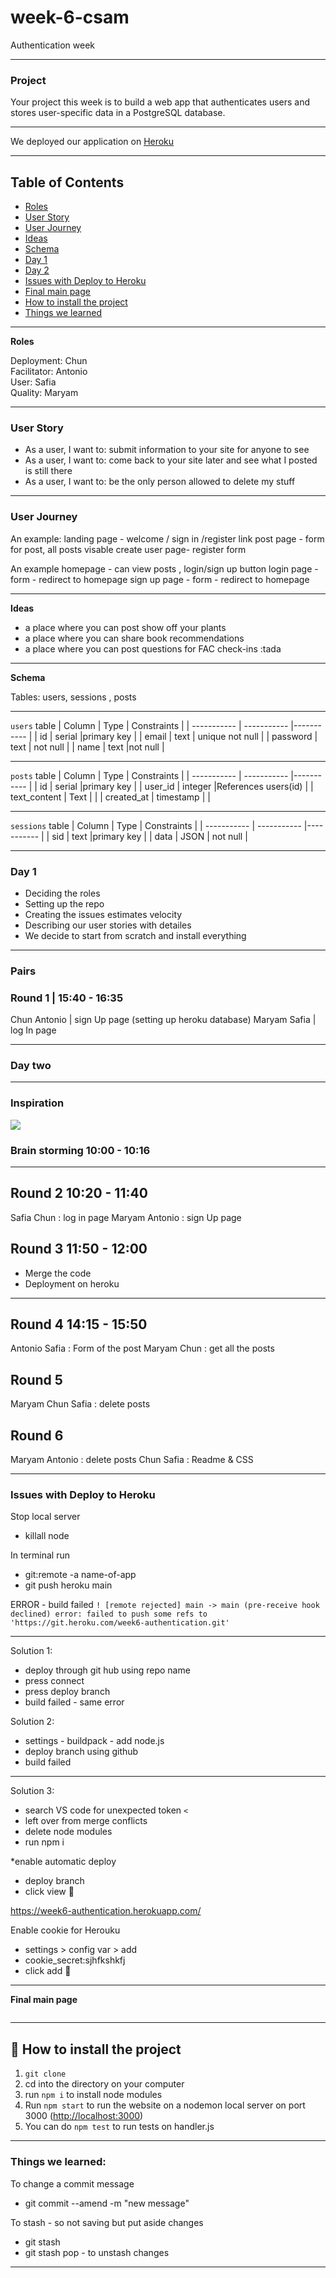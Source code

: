 # week-6-csam
Authentication week

---
### Project

Your project this week is to build a web app that authenticates users and stores user-specific data in a PostgreSQL database.

---

We deployed our application on [Heroku](https://week6-authentication.herokuapp.com/)

---
## Table of Contents

- [Roles](#roles)
- [User Story](#user-story)
- [User Journey](#user-journey)
- [Ideas](#ideas)
- [Schema](#schema)
- [Day 1](#day-1)
- [Day 2](#day-2)
- [Issues with Deploy to Heroku](#issues-with-deploy-to-heroku)
- [Final main page](#final-main-page)
- [How to install the project](#how-to-install-the-project)
- [Things we learned](#things-we-learned)

---

**Roles**

Deployment: Chun<br>
Facilitator: Antonio<br>
User: Safia<br>
Quality: Maryam<br>

---

### User Story

- As a user, I want to: submit information to your site for anyone to see
- As a user, I want to: come back to your site later and see what I posted is still there
- As a user, I want to: be the only person allowed to delete my stuff

---

### User Journey

An example:
landing page - welcome / sign in /register link
post page - form for post, all posts visable
create user page- register form

An example
homepage - can view posts , login/sign up button
login page - form - redirect to homepage
sign up page - form - redirect to homepage

---

**Ideas**

- a place where you can post show off your plants
- a place where you can share book recommendations
- a place where you can post questions for FAC check-ins :tada

---

**Schema**

Tables:  users, sessions , posts

---

`users` table
| Column      | Type | Constraints |
| ----------- | ----------- |----------- |
| id      | serial       |primary key       |
| email   | text   | unique not null        |
| password      | text       | not null     |
| name   | text   |not null        |

---

`posts` table
| Column      | Type | Constraints |
| ----------- | ----------- |----------- |
| id      | serial       |primary key       |
| user_id   | integer     |References users(id) |
| text_content   | Text        |        |
| created_at   | timestamp        |        |

---

`sessions` table
| Column      | Type | Constraints |
| ----------- | ----------- |----------- |
| sid      | text       |primary key       |
| data  | JSON    | not null |

---

### Day 1

- Deciding the roles
- Setting up the repo
- Creating the issues estimates velocity
- Describing our user stories with detailes
- We decide to start from scratch and install everything

---

### Pairs

### Round 1 | 15:40 - 16:35
Chun Antonio | sign Up page (setting up heroku database)
Maryam Safia | log In page

---

### Day two

---

### Inspiration

![](https://i.imgur.com/9JHpccq.png)


### Brain storming 10:00 - 10:16

---

## Round 2 10:20 - 11:40
Safia Chun : log in page
Maryam Antonio : sign Up page


## Round 3 11:50 - 12:00
- Merge the code
- Deployment on heroku

---

## Round 4 14:15 - 15:50
Antonio Safia : Form of the post
Maryam Chun : get all the posts

## Round 5
Maryam Chun Safia : delete posts

## Round 6
Maryam Antonio : delete posts
Chun Safia : Readme & CSS

---

### Issues with Deploy to Heroku

Stop local server
- killall node

In terminal run
- git:remote -a name-of-app
- git push heroku main

ERROR - build failed
`! [remote rejected] main -> main (pre-receive hook declined)
error: failed to push some refs to 'https://git.heroku.com/week6-authentication.git'`

---

Solution 1:
- deploy through git hub using repo name
- press connect
- press deploy branch
- build failed - same error

Solution 2:
- settings - buildpack - add node.js
- deploy branch using github
- build failed

---

Solution 3:
- search VS code for unexpected token `<`
- left over from merge conflicts
- delete node modules
- run npm i

*enable automatic deploy

- deploy branch
- click view :tada:

https://week6-authentication.herokuapp.com/

Enable cookie for Herouku
- settings > config var > add
- cookie_secret:sjhfkshkfj
- click add :tada:

---

**Final main page**

![]()


---



## **💾 How to install the project**

1. `git clone`
2. cd into the directory on your computer
3. run `npm i` to install node modules
4. Run `npm start` to run the website on a nodemon local server on port 3000 ([http://localhost:3000](http://localhost:8000/))
5. You can do `npm test` to run tests on handler.js


---
### Things we learned:

To change a commit message
- git commit --amend -m "new message"

To stash - so not saving but put aside changes
- git stash
- git stash pop - to unstash changes

---
